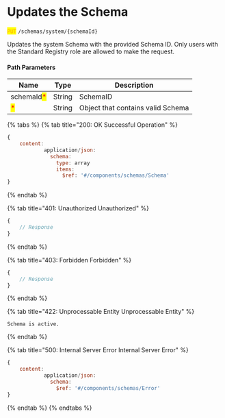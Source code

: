 # Updates the Schema

<mark style="color:orange;">`PUT`</mark> `/schemas/system/{schemaId}`

Updates the system Schema with the provided Schema ID. Only users with the Standard Registry role are allowed to make the request.

#### Path Parameters

| Name                                       | Type   | Description                       |
| ------------------------------------------ | ------ | --------------------------------- |
| schemaId<mark style="color:red;">\*</mark> | String | SchemaID                          |
| <mark style="color:red;">\*</mark>         | String | Object that contains valid Schema |

{% tabs %}
{% tab title="200: OK Successful Operation" %}
```javascript
{
    content:
            application/json:
              schema:
                type: array
                items:
                  $ref: '#/components/schemas/Schema'
}
```
{% endtab %}

{% tab title="401: Unauthorized Unauthorized" %}
```javascript
{
    // Response
}
```
{% endtab %}

{% tab title="403: Forbidden Forbidden" %}
```javascript
{
    // Response
}
```
{% endtab %}

{% tab title="422: Unprocessable Entity Unprocessable Entity" %}
```
Schema is active.
```
{% endtab %}

{% tab title="500: Internal Server Error Internal Server Error" %}
```javascript
{
    content:
            application/json:
              schema:
                $ref: '#/components/schemas/Error'
}
```
{% endtab %}
{% endtabs %}
